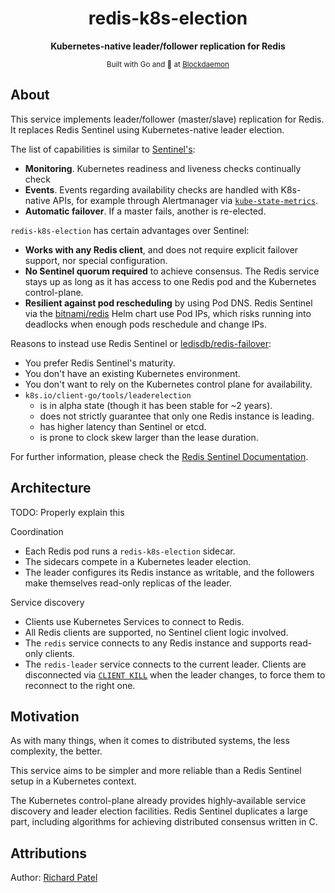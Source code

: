 <div align="center">
  <h1>redis-k8s-election</h1>
  <p>
    <strong>Kubernetes-native leader/follower replication for Redis</strong>
  </p>
  <sub>Built with Go and 👿 at <a href="https://github.com/Blockdaemon">Blockdaemon</a></sub>
</div>

## About

This service implements leader/follower (master/slave) replication for Redis.
It replaces Redis Sentinel using Kubernetes-native leader election.

The list of capabilities is similar to [Sentinel's](https://redis.io/topics/sentinel):
- **Monitoring**. Kubernetes readiness and liveness checks continually check
- **Events**. Events regarding availability checks are handled with K8s-native APIs,
  for example through Alertmanager via [`kube-state-metrics`](https://github.com/kubernetes/kube-state-metrics).
- **Automatic failover**. If a master fails, another is re-elected.

`redis-k8s-election` has certain advantages over Sentinel:
- **Works with any Redis client**, and does not require explicit failover support, nor special configuration.
- **No Sentinel quorum required** to achieve consensus.
  The Redis service stays up as long as it has access to one Redis pod and the Kubernetes control-plane.
- **Resilient against pod rescheduling** by using Pod DNS.
  Redis Sentinel via the [bitnami/redis](https://artifacthub.io/packages/helm/bitnami/redis) Helm chart
  use Pod IPs, which risks running into deadlocks when enough pods reschedule and change IPs.

Reasons to instead use Redis Sentinel or [ledisdb/redis-failover](https://github.com/ledisdb/redis-failover):
- You prefer Redis Sentinel's maturity.
- You don't have an existing Kubernetes environment.
- You don't want to rely on the Kubernetes control plane for availability.
- `k8s.io/client-go/tools/leaderelection`
  - is in alpha state (though it has been stable for ~2 years).
  - does not strictly guarantee that only one Redis instance is leading.
  - has higher latency than Sentinel or etcd.
  - is prone to clock skew larger than the lease duration.

For further information, please check the [Redis Sentinel Documentation](https://redis.io/topics/sentinel).

## Architecture

TODO: Properly explain this

Coordination

* Each Redis pod runs a `redis-k8s-election` sidecar.
* The sidecars compete in a Kubernetes leader election.
* The leader configures its Redis instance as writable,
  and the followers make themselves read-only replicas of the leader. 

Service discovery

* Clients use Kubernetes Services to connect to Redis.
* All Redis clients are supported, no Sentinel client logic involved.
* The `redis` service connects to any Redis instance and supports read-only clients.
* The `redis-leader` service connects to the current leader.
  Clients are disconnected via [`CLIENT KILL`](https://redis.io/commands/client-kill)
  when the leader changes, to force them to reconnect to the right one.

## Motivation

As with many things, when it comes to distributed systems, the less complexity, the better.

This service aims to be simpler and more reliable than a Redis Sentinel setup in a Kubernetes context.

The Kubernetes control-plane already provides highly-available service discovery
and leader election facilities. Redis Sentinel duplicates a large part, including
algorithms for achieving distributed consensus written in C.

## Attributions

Author: [Richard Patel](https://github.com/terorie)
